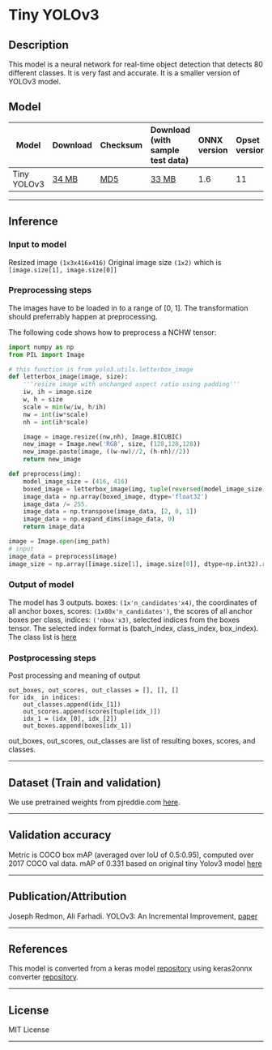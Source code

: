# Tiny YOLOv3

## Description
This model is a neural network for real-time object detection that detects 80 different classes. It is very fast and accurate. It is a smaller version of YOLOv3 model.

## Model

|Model        |Download  |Checksum|Download (with sample test data)|ONNX version|Opset version|Accuracy |
|-------------|:--------------|:--------------|:--------------|:--------------|:--------------|:--------------|
|Tiny YOLOv3       |[34 MB](https://onnxzoo.blob.core.windows.net/models/opset_11/tiny_yolov3/yolov3-tiny.onnx) | [MD5](https://onnxzoo.blob.core.windows.net/models/opset_11/tiny_yolov3/yolov3-tiny-md5.txt) |[33 MB](https://onnxzoo.blob.core.windows.net/models/opset_11/tiny_yolov3/yolov3-tiny.tar.gz)|1.6 |11 |mAP of 0.331 |



<hr>

## Inference

### Input to model
Resized image `(1x3x416x416)`
Original image size `(1x2)` which is `[image.size[1], image.size[0]]` 

### Preprocessing steps
The images have to be loaded in to a range of [0, 1]. The transformation should preferrably happen at preprocessing.

The following code shows how to preprocess a NCHW tensor:

```python
import numpy as np
from PIL import Image

# this function is from yolo3.utils.letterbox_image
def letterbox_image(image, size):
    '''resize image with unchanged aspect ratio using padding'''
    iw, ih = image.size
    w, h = size
    scale = min(w/iw, h/ih)
    nw = int(iw*scale)
    nh = int(ih*scale)

    image = image.resize((nw,nh), Image.BICUBIC)
    new_image = Image.new('RGB', size, (128,128,128))
    new_image.paste(image, ((w-nw)//2, (h-nh)//2))
    return new_image

def preprocess(img):
    model_image_size = (416, 416)
    boxed_image = letterbox_image(img, tuple(reversed(model_image_size)))
    image_data = np.array(boxed_image, dtype='float32')
    image_data /= 255.
    image_data = np.transpose(image_data, [2, 0, 1])
    image_data = np.expand_dims(image_data, 0)
    return image_data

image = Image.open(img_path)
# input
image_data = preprocess(image)
image_size = np.array([image.size[1], image.size[0]], dtype=np.int32).reshape(1, 2)
```

### Output of model
The model has 3 outputs.
boxes: `(1x'n_candidates'x4)`, the coordinates of all anchor boxes,
scores: `(1x80x'n_candidates')`, the scores of all anchor boxes per class,
indices: `('nbox'x3)`, selected indices from the boxes tensor. The selected index format is (batch_index, class_index, box_index). The class list is [here](https://github.com/qqwweee/keras-yolo3/blob/master/model_data/coco_classes.txt)

### Postprocessing steps
Post processing and meaning of output
```
out_boxes, out_scores, out_classes = [], [], []
for idx_ in indices:
    out_classes.append(idx_[1])
    out_scores.append(scores[tuple(idx_)])
    idx_1 = (idx_[0], idx_[2])
    out_boxes.append(boxes[idx_1])
```
out_boxes, out_scores, out_classes are list of resulting boxes, scores, and classes.
<hr>

## Dataset (Train and validation)
We use pretrained weights from pjreddie.com [here](https://pjreddie.com/media/files/yolov3-tiny.weights).
<hr>

## Validation accuracy
Metric is COCO box mAP (averaged over IoU of 0.5:0.95), computed over 2017 COCO val data.
mAP of 0.331 based on original tiny Yolov3 model [here](https://pjreddie.com/darknet/yolo/)
<hr>

## Publication/Attribution
Joseph Redmon, Ali Farhadi. YOLOv3: An Incremental Improvement, [paper](https://pjreddie.com/media/files/papers/YOLOv3.pdf)

<hr>

## References
This model is converted from a keras model [repository](https://github.com/qqwweee/keras-yolo3) using keras2onnx converter [repository](https://github.com/onnx/keras-onnx).
<hr>

## License
MIT License
<hr>